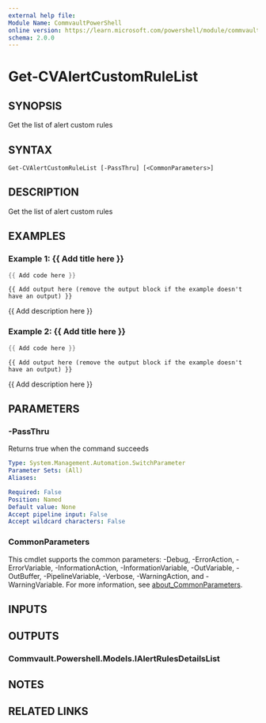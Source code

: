 ```yaml
---
external help file:
Module Name: CommvaultPowerShell
online version: https://learn.microsoft.com/powershell/module/commvaultpowershell/get-cvalertcustomrulelist
schema: 2.0.0
---
```


# Get-CVAlertCustomRuleList

## SYNOPSIS
Get the list of alert custom rules

## SYNTAX

```
Get-CVAlertCustomRuleList [-PassThru] [<CommonParameters>]
```

## DESCRIPTION
Get the list of alert custom rules

## EXAMPLES

### Example 1: {{ Add title here }}
```powershell
{{ Add code here }}
```

```output
{{ Add output here (remove the output block if the example doesn't have an output) }}
```

{{ Add description here }}

### Example 2: {{ Add title here }}
```powershell
{{ Add code here }}
```

```output
{{ Add output here (remove the output block if the example doesn't have an output) }}
```

{{ Add description here }}

## PARAMETERS

### -PassThru
Returns true when the command succeeds

```yaml
Type: System.Management.Automation.SwitchParameter
Parameter Sets: (All)
Aliases:

Required: False
Position: Named
Default value: None
Accept pipeline input: False
Accept wildcard characters: False
```

### CommonParameters
This cmdlet supports the common parameters: -Debug, -ErrorAction, -ErrorVariable, -InformationAction, -InformationVariable, -OutVariable, -OutBuffer, -PipelineVariable, -Verbose, -WarningAction, and -WarningVariable. For more information, see [about_CommonParameters](http://go.microsoft.com/fwlink/?LinkID=113216).

## INPUTS

## OUTPUTS

### Commvault.Powershell.Models.IAlertRulesDetailsList

## NOTES

## RELATED LINKS

